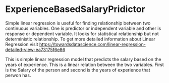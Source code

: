 # ExperienceBasedSalaryPridictor
Simple linear regression is useful for finding relationship between two continuous variables. One is predictor or independent variable and other is response or dependent variable. It looks for statistical relationship but not deterministic relationship. 
To get more detailed information about Linear Regression visit https://towardsdatascience.com/linear-regression-detailed-view-ea73175f6e86

This is simple linear regression model that predicts the salary based on the years of experience. This is a linear relation between the two variables. First is the Salary of the person and second is the years of experience that perwon has. 


